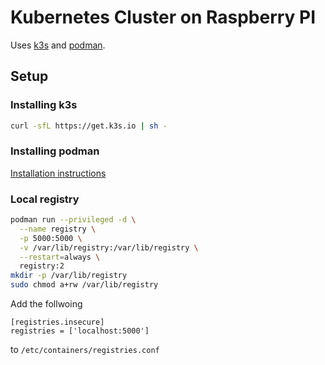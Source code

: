 # Kubernetes Cluster on Raspberry PI
Uses [k3s](https://k3s.io/) and [podman](https://podman.io/).

## Setup
### Installing k3s
```sh
curl -sfL https://get.k3s.io | sh -
```

### Installing podman
[Installation instructions](https://podman.io/getting-started/installation#raspbian)

### Local registry
```sh
podman run --privileged -d \
  --name registry \
  -p 5000:5000 \
  -v /var/lib/registry:/var/lib/registry \
  --restart=always \
  registry:2
mkdir -p /var/lib/registry
sudo chmod a+rw /var/lib/registry
```
Add the follwoing
```
[registries.insecure]
registries = ['localhost:5000']
```
to `/etc/containers/registries.conf`
